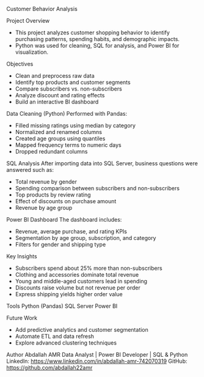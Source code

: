 Customer Behavior Analysis

Project Overview
- This project analyzes customer shopping behavior to identify purchasing patterns, spending habits, and demographic impacts.
- Python was used for cleaning, SQL for analysis, and Power BI for visualization.

Objectives
- Clean and preprocess raw data
- Identify top products and customer segments
- Compare subscribers vs. non-subscribers
- Analyze discount and rating effects
- Build an interactive BI dashboard

Data Cleaning (Python)
Performed with Pandas:
- Filled missing ratings using median by category
- Normalized and renamed columns
- Created age groups using quantiles
- Mapped frequency terms to numeric days
- Dropped redundant columns

SQL Analysis
After importing data into SQL Server, business questions were answered such as:
- Total revenue by gender
- Spending comparison between subscribers and non-subscribers
- Top products by review rating
- Effect of discounts on purchase amount
- Revenue by age group

Power BI Dashboard
The dashboard includes:
- Revenue, average purchase, and rating KPIs
- Segmentation by age group, subscription, and category
- Filters for gender and shipping type

Key Insights
- Subscribers spend about 25% more than non-subscribers
- Clothing and accessories dominate total revenue
- Young and middle-aged customers lead in spending
- Discounts raise volume but not revenue per order
- Express shipping yields higher order value

Tools
Python (Pandas)
SQL Server
Power BI

Future Work
- Add predictive analytics and customer segmentation
- Automate ETL and data refresh
- Explore advanced clustering techniques

Author
Abdallah AMR
Data Analyst | Power BI Developer | SQL & Python
LinkedIn: https://www.linkedin.com/in/abdallah-amr-742070319
GitHub: https://github.com/abdallah22amr
